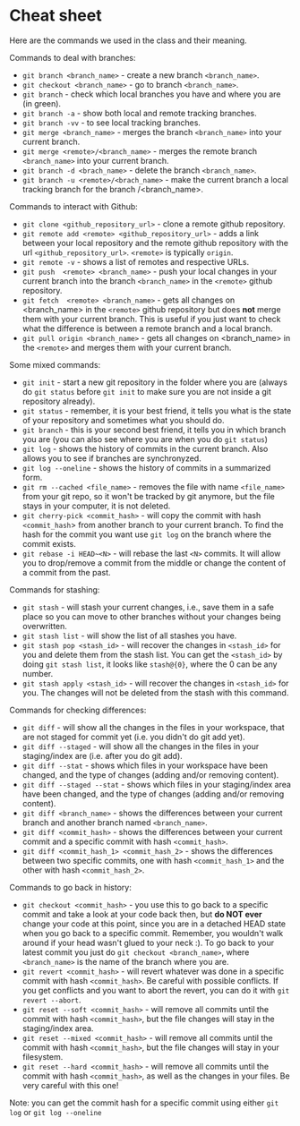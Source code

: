 # Cheat sheet

Here are the commands we used in the class and their meaning.

Commands to deal with branches:

 - `git branch <branch_name>` - create a new branch `<branch_name>`.
 - `git checkout <branch_name>` - go to branch `<branch_name>`.
 - `git branch` - check which local branches you have and where you are (in green).
 - `git branch -a` - show both local and remote tracking branches.
 - `git branch -vv` - to see local tracking branches.
 - `git merge <branch_name>` - merges the branch `<branch_name>` into your current branch.
 - `git merge <remote>/<branch_name>` - merges the remote branch `<branch_name>` into your current branch.
 - `git branch -d <brach_name>` - delete the branch `<branch_name>`.
 - `git branch -u <remote>/<brach_name>` - make the current branch a local tracking branch for the branch <remote>/<branch_name>.


Commands to interact with Github:

 - `git clone <github_repository_url>` - clone a remote github repository.
 - `git remote add <remote> <github_repository_url>` - adds a link between your local repository and the remote github repository with the url `<github_repository_url>`. `<remote>` is typically `origin`.
 - `git remote -v` - shows a list of remotes and respective URLs.
 - `git push  <remote> <branch_name>` - push your local changes in your current branch into the branch `<branch_name>` in the `<remote>` github repository.
 - `git fetch  <remote> <branch_name>` - gets all changes on <branch_name> in the `<remote>` github repository but does **not** merge them with your current branch. This is useful if you just want to check what the difference is between a remote branch and a local branch.
 - `git pull origin <branch_name>` - gets all changes on <branch_name> in the `<remote>` and merges them with your current branch.


Some mixed commands:

 - `git init` - start a new git repository in the folder where you are (always do `git status` before `git init` to make sure you are not inside a git repository already).
 - `git status` - remember, it is your best friend, it tells you what is the state of your repository and sometimes what you should do.
 - `git branch` - this is your second best friend, it tells you in which branch you are (you can also see where you are when you do `git status`)
 - `git log` - shows the history of commits in the current branch. Also allows you to see if branches are synchronyzed.
 - `git log --oneline` - shows the history of commits in a summarized form.
 - `git rm --cached <file_name>` - removes the file with name `<file_name>` from your git repo, so it won't be tracked by git anymore, but the file stays in your computer, it is not deleted.
 - `git cherry-pick <commit_hash>` - will copy the commit with hash `<commit_hash`> from another branch to your current branch. To find the hash for the commit you want use `git log` on the branch where the commit exists.
 - `git rebase -i HEAD~<N>` - will rebase the last `<N>` commits. It will allow you to drop/remove a commit from the middle or change the content of a commit from the past.


Commands for stashing:
  - `git stash` - will stash your current changes, i.e., save them in a safe place so you can move to other branches without your changes being overwritten.
  - `git stash list` - will show the list of all stashes you have.
  - `git stash pop <stash_id>` - will recover the changes in `<stash_id>` for you and delete them from the stash list. You can get the `<stash_id>` by doing `git stash list`, it looks like `stash@{0}`, where the 0 can be any number.
  - `git stash apply <stash_id>` - will recover the changes in `<stash_id>` for you. The changes will not be deleted from the stash with this command.


Commands for checking differences:
  -  `git diff` - will show all the changes in the files in your workspace, that are not staged for commit yet (i.e. you didn't do git add yet).
  - `git diff --staged` - will show all the changes in the files in your staging/index are (i.e. after you do git add).
  - `git diff --stat` - shows which files in your workspace have been changed, and the type of changes (adding and/or removing content).
  - `git diff --staged --stat` - shows which files in your staging/index area have been changed, and the type of changes (adding and/or removing content).
  - `git diff <branch_name>` - shows the differences between your current branch and another branch named `<branch_name>`.
  - `git diff <commit_hash>` - shows the differences between your current commit and a specific commit with hash `<commit_hash>`.
  - `git diff <commit_hash_1> <commit_hash_2>` - shows the differences between two specific commits, one with hash `<commit_hash_1>` and the other with hash `<commit_hash_2>`.


Commands to go back in history:
  - `git checkout <commit_hash>` - you use this to go back to a specific commit and take a look at your code back then, but **do NOT ever** change your code at this point, since you are in a detached HEAD state when you go back to a specific commit. Remember, you wouldn't walk around if your head wasn't glued to your neck :). To go back to your latest commit you just do `git checkout <branch_name>`, where `<branch_name>` is the name of the branch where you are.
  - `git revert <commit_hash>` - will revert whatever was done in a specific commit with hash `<commit_hash>`. Be careful with possible conflicts. If you get conflicts and you want to abort the revert, you can do it with `git revert --abort`.
  - `git reset --soft <commit_hash>` - will remove all commits until the commit with hash `<commit_hash>`, but the file changes will stay in the staging/index area.
  - `git reset --mixed <commit_hash>` - will remove all commits until the commit with hash `<commit_hash>`, but the file changes will stay in your filesystem.
  - `git reset --hard <commit_hash>` - will remove all commits until the commit with hash `<commit_hash>`, as well as the changes in your files. Be very careful with this one!


 Note: you can get the commit hash for a specific commit using either `git log`  or `git log --oneline`